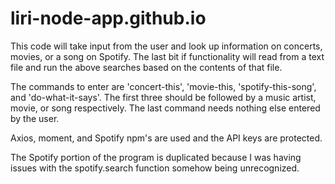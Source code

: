 # liri-node-app.github.io

This code will take input from the user and look up information on concerts, movies, or a song on Spotify. The last bit if functionality will read from a text file and run the above searches based on the contents of that file.

The commands to enter are 'concert-this', 'movie-this, 'spotify-this-song', and 'do-what-it-says'. The first three should be followed by a music artist, movie, or song respectively. The last command needs nothing else entered by the user.

Axios, moment, and Spotify npm's are used and the API keys are protected.

The Spotify portion of the program is duplicated because I was having issues with the spotify.search function somehow being unrecognized.